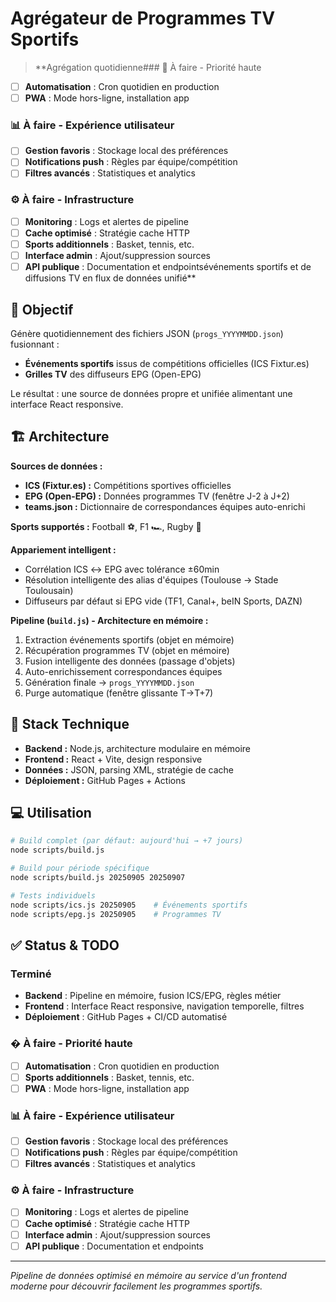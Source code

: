 # Agrégateur de Programmes TV Sportifs

> **Agrégation quotidienne### 🔧 À faire - Priorité haute
- [ ] **Automatisation** : Cron quotidien en production
- [ ] **PWA** : Mode hors-ligne, installation app

### 📊 À faire - Expérience utilisateur
- [ ] **Gestion favoris** : Stockage local des préférences
- [ ] **Notifications push** : Règles par équipe/compétition
- [ ] **Filtres avancés** : Statistiques et analytics

### ⚙️ À faire - Infrastructure
- [ ] **Monitoring** : Logs et alertes de pipeline
- [ ] **Cache optimisé** : Stratégie cache HTTP
- [ ] **Sports additionnels** : Basket, tennis, etc.
- [ ] **Interface admin** : Ajout/suppression sources
- [ ] **API publique** : Documentation et endpointsévénements sportifs et de diffusions TV en flux de données unifié**

## 🎯 Objectif

Génère quotidiennement des fichiers JSON (`progs_YYYYMMDD.json`) fusionnant :

- **Événements sportifs** issus de compétitions officielles (ICS Fixtur.es)
- **Grilles TV** des diffuseurs EPG (Open-EPG)

Le résultat : une source de données propre et unifiée alimentant une interface React responsive.

## 🏗️ Architecture

**Sources de données :**

- **ICS (Fixtur.es) :** Compétitions sportives officielles
- **EPG (Open-EPG) :** Données programmes TV (fenêtre J-2 à J+2)
- **teams.json :** Dictionnaire de correspondances équipes auto-enrichi

**Sports supportés :** Football ⚽, F1 🏎️, Rugby 🏉

**Appariement intelligent :**

- Corrélation ICS ↔ EPG avec tolérance ±60min
- Résolution intelligente des alias d'équipes (Toulouse → Stade Toulousain)
- Diffuseurs par défaut si EPG vide (TF1, Canal+, beIN Sports, DAZN)

**Pipeline (`build.js`) - Architecture en mémoire :**

1. Extraction événements sportifs (objet en mémoire)
2. Récupération programmes TV (objet en mémoire)
3. Fusion intelligente des données (passage d'objets)
4. Auto-enrichissement correspondances équipes
5. Génération finale → `progs_YYYYMMDD.json`
6. Purge automatique (fenêtre glissante T→T+7)

## 🚀 Stack Technique

- **Backend :** Node.js, architecture modulaire en mémoire
- **Frontend :** React + Vite, design responsive
- **Données :** JSON, parsing XML, stratégie de cache
- **Déploiement :** GitHub Pages + Actions

## 💻 Utilisation

```bash
# Build complet (par défaut: aujourd'hui → +7 jours)
node scripts/build.js

# Build pour période spécifique
node scripts/build.js 20250905 20250907

# Tests individuels
node scripts/ics.js 20250905    # Événements sportifs
node scripts/epg.js 20250905    # Programmes TV
```

## ✅ Status & TODO

### Terminé
- **Backend** : Pipeline en mémoire, fusion ICS/EPG, règles métier
- **Frontend** : Interface React responsive, navigation temporelle, filtres
- **Déploiement** : GitHub Pages + CI/CD automatisé

### � À faire - Priorité haute
- [ ] **Automatisation** : Cron quotidien en production
- [ ] **Sports additionnels** : Basket, tennis, etc.
- [ ] **PWA** : Mode hors-ligne, installation app

### 📊 À faire - Expérience utilisateur
- [ ] **Gestion favoris** : Stockage local des préférences
- [ ] **Notifications push** : Règles par équipe/compétition
- [ ] **Filtres avancés** : Statistiques et analytics

### ⚙️ À faire - Infrastructure
- [ ] **Monitoring** : Logs et alertes de pipeline
- [ ] **Cache optimisé** : Stratégie cache HTTP
- [ ] **Interface admin** : Ajout/suppression sources
- [ ] **API publique** : Documentation et endpoints

---

_Pipeline de données optimisé en mémoire au service d'un frontend moderne pour découvrir facilement les programmes sportifs._
